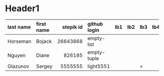 # Header1

| last name   | first name   |   stepik id | github login   | lb1   | lb2   | lb3   | lb4   | ts1   | ts2   | tp   | pj   |
|:------------|:-------------|------------:|:---------------|:------|:------|:------|:------|:------|:------|:-----|:-----|
| Horseman    | Bojack       |    26643868 | empty-list     |       |       |       |       |       |       |      |      |
| Nguyen      | Diane        |      826185 | empty-tuple    |       |       |       |       |       |       |      |      |
| Glazunov    | Sergey       |     5555555 | light5551      |       |       | +     |       |       |       |      |      |

